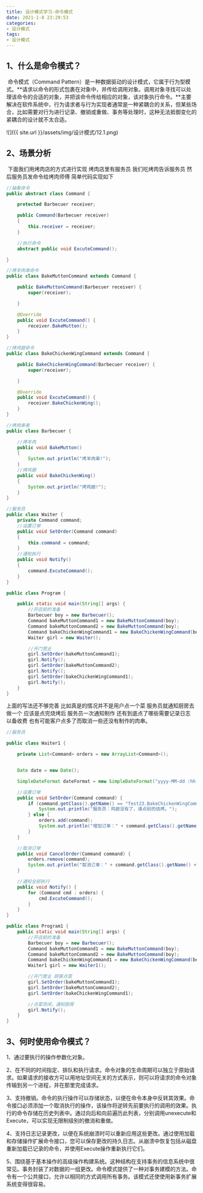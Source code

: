 ```yaml
---
title: 设计模式学习-命令模式
date: 2021-1-8 23:29:53
categories:
- 设计模式
tags:
- 设计模式
---
```


## 1、什么是命令模式？

​       命令模式（Command Pattern）是一种数据驱动的设计模式，它属于行为型模式。**请求以命令的形式包裹在对象中，并传给调用对象。调用对象寻找可以处理该命令的合适的对象，并把该命令传给相应的对象，该对象执行命令。**主要解决在软件系统中，行为请求者与行为实现者通常是一种紧耦合的关系，但某些场合，比如需要对行为进行记录、撤销或重做、事务等处理时，这种无法抵御变化的紧耦合的设计就不太合适。

![]({{ site.url }}/assets/img/设计模式/12.1.png)


## 2、场景分析

​    下面我们用烤肉店的方式进行实现 烤肉店里有服务员 我们吃烤肉告诉服务员 然后服务员发命令给烤肉师傅 简单代码实现如下

  

```java
//抽象命令
public abstract class Command {

    protected Barbecuer receiver;

    public Command(Barbecuer receiver)
    {
        this.receiver = receiver;
    }

    //执行命令
    abstract public void ExcuteCommand();

}
```



```java
//烤羊肉串命令
public class BakeMuttonCommand extends Command {

    public BakeMuttonCommand(Barbecuer receiver) {
        super(receiver);

    }

    @Override
    public void ExcuteCommand() {
        receiver.BakeMutton();
    }
}
```



```java
//烤鸡翅命令
public class BakeChickenWingCommand extends Command {

    public BakeChickenWingCommand(Barbecuer receiver) {
        super(receiver);

    }

    @Override
    public void ExcuteCommand() {
        receiver.BakeChickenWing();
    }
}
```



```java
//烤肉串者
public class Barbecuer {

    //烤羊肉
    public void BakeMutton()
    {
        System.out.println("烤羊肉串!");
    }
    //烤鸡翅
    public void BakeChickenWing()
    {
        System.out.println("烤鸡翅!");
    }
}
```



```java
//服务员
public class Waiter {
    private Command command;
    //设置订单
    public void SetOrder(Command command)
    {
        this.command = command;
    }
    //通知执行
    public void Notify()
    {
        command.ExcuteCommand();
    }
}

```



```java
public class Program {

    public static void main(String[] args) {
        //开店前的准备
        Barbecuer boy = new Barbecuer();
        Command bakeMuttonCommand1 = new BakeMuttonCommand(boy);
        Command bakeMuttonCommand2 = new BakeMuttonCommand(boy);
        Command bakeChickenWingCommand1 = new BakeChickenWingCommand(boy);
        Waiter girl = new Waiter();

        //开门营业
        girl.SetOrder(bakeMuttonCommand1);
        girl.Notify();
        girl.SetOrder(bakeMuttonCommand2);
        girl.Notify();
        girl.SetOrder(bakeChickenWingCommand1);
        girl.Notify();
    }
}

```

   上面的写法还不够完善 比如真是的情况并不是用户点一个菜 服务员就通知厨房去做一个 应该是点完烧烤后 服务员一次通知制作 还有到底点了哪些需要记录日志 以备收费 也有可能客户点多了而取消一些还没有制作的肉串。

```java
//服务员

public class Waiter1 {

    private List<Command> orders = new ArrayList<Command>();


    Date date = new Date();

    SimpleDateFormat dateFormat = new SimpleDateFormat("yyyy-MM-dd :hh:mm:ss");

    //设置订单
    public void SetOrder(Command command) {
        if (command.getClass().getName() == "Test23.BakeChickenWingCommand") {
            System.out.println("服务员：鸡翅没有了，请点别的烧烤。");
        } else {
            orders.add(command);
            System.out.println("增加订单：" + command.getClass().getName() + "  时间：" + dateFormat.format(date));
        }
    }

    //取消订单
    public void CancelOrder(Command command) {
        orders.remove(command);
        System.out.println("取消订单：" + command.getClass().getName() + "  时间：" + dateFormat.format(date));
    }

    //通知全部执行
    public void Notify() {
        for (Command cmd : orders) {
            cmd.ExcuteCommand();
        }
    }
}
```



```java
public class Program1 {
    public static void main(String[] args) {
        //开店前的准备
        Barbecuer boy = new Barbecuer();
        Command bakeMuttonCommand1 = new BakeMuttonCommand(boy);
        Command bakeMuttonCommand2 = new BakeMuttonCommand(boy);
        Command bakeChickenWingCommand1 = new BakeChickenWingCommand(boy);
        Waiter1 girl = new Waiter1();

        //开门营业 顾客点菜
        girl.SetOrder(bakeMuttonCommand1);
        girl.SetOrder(bakeMuttonCommand2);
        girl.SetOrder(bakeChickenWingCommand1);

        //点菜完闭，通知厨房
        girl.Notify();
    }
}

```

## 3、何时使用命令模式？

1、通过要执行的操作参数化对象。

2、在不同的时间指定、排队和执行请求。命令对象的生命周期可以独立于原始请求。如果请求的接收方可以用地址空间无关的方式表示，则可以将请求的命令对象传输到另一个进程，并在那里完成请求。

3、支持撤销。命令的执行操作可以存储状态，以便在命令本身中反转其效果。命令接口必须添加一个取消执行的操作，该操作将逆转先前要执行的调用的效果。执行的命令存储在历史列表中。通过向后和向前遍历此列表，分别调用unexecute和Execute，可以实现无限制级别的撤消和重做。

4、支持日志记录更改，以便在系统崩溃时可以重新应用这些更改。通过使用加载和存储操作扩展命令接口，您可以保存更改的持久日志。从崩溃中恢复包括从磁盘重新加载已记录的命令，并使用Execute操作重新执行它们。

5、围绕基于基本操作的高级操作构建系统。这种结构在支持事务的信息系统中很常见。事务封装了对数据的一组更改。命令模式提供了一种对事务建模的方法。命令有一个公共接口，允许以相同的方式调用所有事务。该模式还使使用新事务扩展系统变得很容易。
